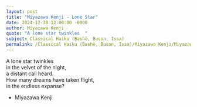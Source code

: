 ```yaml
---
layout: post
title: "Miyazawa Kenji - Lone Star"
date: 2024-12-30 12:00:00 -0000
author: Miyazawa Kenji
quote: "A lone star twinkles  "
subject: Classical Haiku (Bashō, Buson, Issa)
permalink: /Classical Haiku (Bashō, Buson, Issa)/Miyazawa Kenji/Miyazawa Kenji - Lone Star
---
```


A lone star twinkles  
in the velvet of the night,  
a distant call heard.  
How many dreams have taken flight,  
in the endless expanse?

- Miyazawa Kenji
